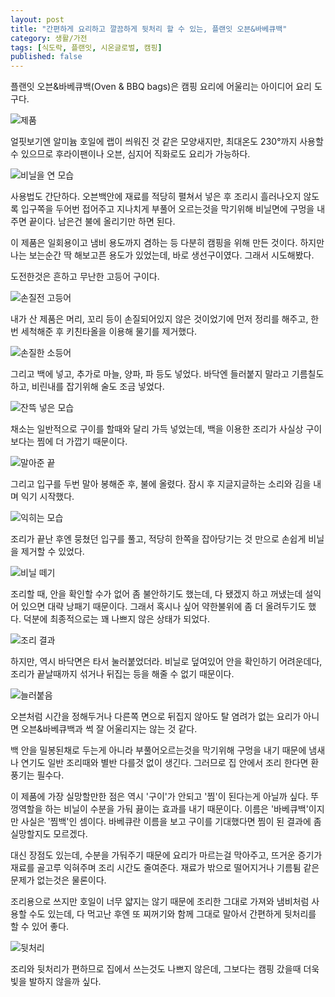 ```yaml
---
layout: post
title: "간편하게 요리하고 깔끔하게 뒷처리 할 수 있는, 플랜잇 오븐&바베큐백"
category: 생활/가전
tags: [식도락, 플랜잇, 시온글로벌, 캠핑]
published: false
---
```


플랜잇 오븐&바베큐백(Oven & BBQ bags)은 캠핑 요리에 어울리는 아이디어 요리 도구다.

![제품](https://lh3.googleusercontent.com/AW4PXJv7BHmcFBBmfDBdTMKYief9VdO9szuT1HtTWmmLPTAUr2iIAt_i4Wmnk403Py1Fb-hOcQ=s640)

얼핏보기엔 알미늄 호일에 랩이 씌워진 것 같은 모양새지만,
최대온도 230°까지 사용할 수 있으므로
후라이팬이나 오븐, 심지어 직화로도 요리가 가능하다.

![비닐을 연 모습](https://lh3.googleusercontent.com/xZflC_vy_m5UFKypHKEICA3up17pO5O8J12dbS_0cq8U81VYr5G1kXcFuQAaY_I_pLu87nD04Q=s640)

사용법도 간단하다.
오븐백안에 재료를 적당히 펼쳐서 넣은 후
조리시 흘러나오지 않도록 입구쪽을 두어번 접어주고
지나치게 부풀어 오르는것을 막기위해 비닐면에 구멍을 내주면 끝이다.
남은건 불에 올리기만 하면 된다.

이 제품은 일회용이고 냄비 용도까지 겸하는 등 다분히 캠핑을 위해 만든 것이다.
하지만 나는 보는순간 딱 해보고픈 용도가 있었는데,
바로 생선구이였다.
그래서 시도해봤다.

도전한것은 흔하고 무난한 고등어 구이다.

![손질전 고등어](https://lh3.googleusercontent.com/-BXEz9HQUI-2zByiqtkdaW-3DSzMWJq82e1PdGZ-3JbIzHz5PIVfTojI_drFx0f3C_H_hblfqg=s640)

내가 산 제품은 머리, 꼬리 등이 손질되어있지 않은 것이었기에 먼저 정리를 해주고,
한번 세척해준 후 키친타올을 이용해 물기를 제거했다.

![손질한 소등어](https://lh3.googleusercontent.com/40Wokt0BxGZPRrNwOXyxFS7irePOLdHzQVmVL5ImNcSWp04MIia2Wj0gvNEEFmmHliGt1q214w=s640)

그리고 백에 넣고,
추가로 마늘, 양파, 파 등도 넣었다.
바닥엔 들러붙지 말라고 기름칠도 하고, 비린내를 잡기위해 술도 조금 넣었다.

![잔뜩 넣은 모습](https://lh3.googleusercontent.com/P2Yyq4qoHau4yNC6hHqoJnSDHrRb5xF39VB4jRhRxzqJnEkazYOqGmPkKRXLzLnbXkQ3dGK6mg=s640)

채소는 일반적으로 구이를 할때와 달리 가득 넣었는데,
백을 이용한 조리가 사실상 구이보다는 찜에 더 가깝기 때문이다.

![말아준 끝](https://lh3.googleusercontent.com/B9npJiUMs5UIf4STvY6sdu0fKCKBtknE0ShswooniMn-aRuJST_6rWLzXFUwrpRtw1J1_2b3Bw=s640)

그리고 입구를 두번 말아 봉해준 후, 불에 올렸다.
잠시 후 지글지글하는 소리와 김을 내며 익기 시작했다.

![익히는 모습](https://lh3.googleusercontent.com/z0wnWgwbPNUoX4zrRTNoxs57qYP7JTcPDRtC7-32I81CWTRlbU8AiZD1l_zcwY85Fj1gmeK1Ug=s640)

조리가 끝난 후엔 뭉쳤던 입구를 풀고,
적당히 한쪽을 잡아당기는 것 만으로 손쉽게 비닐을 제거할 수 있었다.

![비닐 떼기](https://lh3.googleusercontent.com/D9lM5x3_Gho0o4cYwb7qhLbLHpf6a6x_T--HWVOlcEy0TKP4wF6zMONPb3WbATuFZw8EfD2a-Q=s640)

조리할 때, 안을 확인할 수가 없어 좀 불안하기도 했는데,
다 됐겠지 하고 꺼냈는데 설익어 있으면 대략 낭패기 때문이다.
그래서 혹시나 싶어 약한불위에 좀 더 올려두기도 했다.
덕분에 최종적으로는 꽤 나쁘지 않은 상태가 되었다.

![조리 결과](https://lh3.googleusercontent.com/J49782qOldGINQHmUXwMrzbXYgZPtzoNyOzzwIiI6M4RfxcbfQN6LJm6NugbeTjwbDYenAxlLg=s640)

하지만, 역시 바닥면은 타서 눌러붙었더라.
비닐로 덮여있어 안을 확인하기 어려운데다,
조리가 끝날때까지 섞거나 뒤집는 등을 해줄 수 없기 때문이다.

![늘러붙음](https://lh3.googleusercontent.com/fPJt39ZiD_ggn_Evcw93EDj5EydapIlWlRsE60piKW62l5ZEdx6jtWD13YWQoyhBlW1pJeuPPw=s640)

오븐처럼 시간을 정해두거나 다른쪽 면으로 뒤집지 않아도 탈 염려가 없는 요리가 아니면
오븐&바베큐백과 썩 잘 어울리지는 않는 것 같다.

백 안을 밀봉된채로 두는게 아니라
부풀어오르는것을 막기위해 구멍을 내기 때문에
냄새나 연기도 일반 조리때와 별반 다를것 없이 생긴다.
그러므로 집 안에서 조리 한다면 환풍기는 필수다.

이 제품에 가장 실망할만한 점은 역시 '구이'가 안되고 '찜'이 된다는게 아닐까 싶다.
뚜껑역할을 하는 비닐이 수분을 가둬 끓이는 효과를 내기 때문이다.
이름은 '바베큐백'이지만 사실은 '찜백'인 셈이다.
바베큐란 이름을 보고 구이를 기대했다면 찜이 된 결과에 좀 실망할지도 모르겠다.

대신 장점도 있는데,
수분을 가둬주기 때문에 요리가 마르는걸 막아주고,
뜨거운 증기가 재료를 골고루 익혀주며 조리 시간도 줄여준다.
재료가 밖으로 떨어지거나 기름튐 같은 문제가 없는것은 물론이다.

조리용으로 쓰지만 호일이 너무 얇지는 않기 때문에
조리한 그대로 가져와 냄비처럼 사용할 수도 있는데,
다 먹고난 후엔 또 찌꺼기와 함께 그대로 말아서 간편하게 뒷처리를 할 수 있어 좋다.

![뒷처리](https://lh3.googleusercontent.com/b4NsjTGl7X-raLgDjWKVQs6qCk09nDBrHLTWOR2VrGDpB8UGBST88OT12kPFKqIsBLxw20ESdQ=s640)

조리와 뒷처리가 편하므로 집에서 쓰는것도 나쁘지 않은데,
그보다는 캠핑 갔을때 더욱 빛을 발하지 않을까 싶다.
